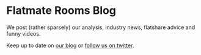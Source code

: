 Flatmate Rooms Blog 
====================

We post (rather sparsely) our analysis, industry news, flatshare advice and
funny videos.


Keep up to date on [our blog](/blog) or [follow us on twitter](/twitter).


